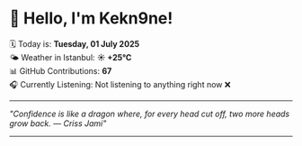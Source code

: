# 👋 Hello, I'm Kekn9ne!

🗓️ Today is: **Tuesday, 01 July 2025**  
🌤️ Weather in Istanbul: **☀️   +25°C**  
📊 GitHub Contributions: **67**  
🎧 Currently Listening: Not listening to anything right now ❌

---

_"Confidence is like a dragon where, for every head cut off, two more heads grow back. — *Criss Jami*"_

---
